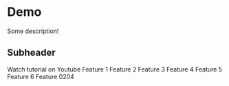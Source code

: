 # Demo

Some description!

## Subheader

Watch tutorial on Youtube
Feature 1
Feature 2
Feature 3
Feature 4
Feature 5
Feature 6
Feature 0204

